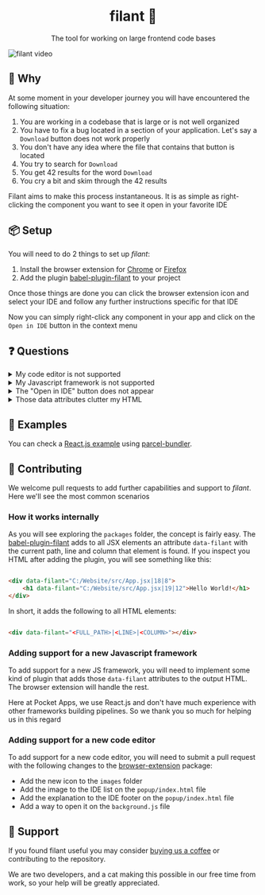 <div align="center">
   <h1 align="center">filant 📄</h1>
   <p align="center">The tool for working on large frontend code bases</p>
</div>

![filant video](https://user-images.githubusercontent.com/36263538/119271882-d0446880-bc03-11eb-8864-ff8a0e3ca3cb.gif)

## 🧠 Why

At some moment in your developer journey you will have encountered the following situation:

1. You are working in a codebase that is large or is not well organized
2. You have to fix a bug located in a section of your application. Let's say a `Download` button does not work properly
3. You don't have any idea where the file that contains that button is located
4. You try to search for `Download`
5. You get 42 results for the word `Download`
6. You cry a bit and skim through the 42 results

Filant aims to make this process instantaneous. It is as simple as right-clicking the component you want to see it open in your favorite IDE

## 📦 Setup

You will need to do 2 things to set up _filant_:

1. Install the browser extension for [Chrome]() or [Firefox]()
2. Add the plugin [babel-plugin-filant](/packages/babel-plugin-filant) to your project

Once those things are done you can click the browser extension icon and select your IDE and follow any further instructions specific for that IDE

Now you can simply right-click any component in your app and click on the `Open in IDE` button in the context menu

## ❓ Questions

<details>
<summary>My code editor is not supported</summary>
We tried to support all major code editors. If you think you can help adding your IDE, head over to the <a href="#-contributing">contributing section</a>
</details>

<details>
<summary>My Javascript framework is not supported</summary>
We are not experts on other Javascript frameworks. But we are more than welcome to accept pull requests and suggestions
on how to make filant work with other frameworks. If you think you can help, head over the <a href="#-contributing">contributing section</a>
</details>

<details>
<summary>The "Open in IDE" button does not appear</summary>
Check that all of your HTML elements have a `data-filant` attribute
The option will not appear if the element you are clicking on does not have the attribute
</details>

<details>
<summary>Those data attributes clutter my HTML</summary>
We plan in the future to add the data attributes differently to make the HTML less cluttered
However, this is not a priority right now since adding support for other frameworks is more important right now
Feel free to submit pull requests or issues on how to improve this.
</details>

## 📜 Examples

You can check a [React.js example](/examples/example-react) using [parcel-bundler](https://parceljs.org/).

## 👋 Contributing

We welcome pull requests to add further capabilities and support to _filant_. Here we'll see the most common scenarios

### How it works internally

As you will see exploring the `packages` folder, the concept is fairly easy. The
[babel-plugin-filant](/packages/babel-plugin-filant) adds to all JSX elements an attribute `data-filant` with the current path, line and column that element is
found. If you inspect you HTML after adding the plugin, you will see something like this:

```html

<div data-filant="C:/Website/src/App.jsx|18|8">
    <h1 data-filant="C:/Website/src/App.jsx|19|12">Hello World!</h1>
</div>
```

In short, it adds the following to all HTML elements:

```html

<div data-filant="<FULL_PATH>|<LINE>|<COLUMN>"></div>
```

### Adding support for a new Javascript framework

To add support for a new JS framework, you will need to implement some kind of plugin that adds those `data-filant`
attributes to the output HTML. The browser extension will handle the rest.

Here at Pocket Apps, we use React.js and don't have much experience with other frameworks building pipelines. So we thank you so much for helping us in this
regard

### Adding support for a new code editor

To add support for a new code editor, you will need to submit a pull request with the following changes to the
[browser-extension](/packages/browser-extension) package:

- Add the new icon to the `images` folder
- Add the image to the IDE list on the `popup/index.html` file
- Add the explanation to the IDE footer on the `popup/index.html` file
- Add a way to open it on the `background.js` file

## 💖 Support

If you found filant useful you may consider [buying us a coffee](https://buymeacoffee.com/pocketapps) or contributing to the repository.

We are two developers, and a cat making this possible in our free time from work, so your help will be greatly appreciated.
